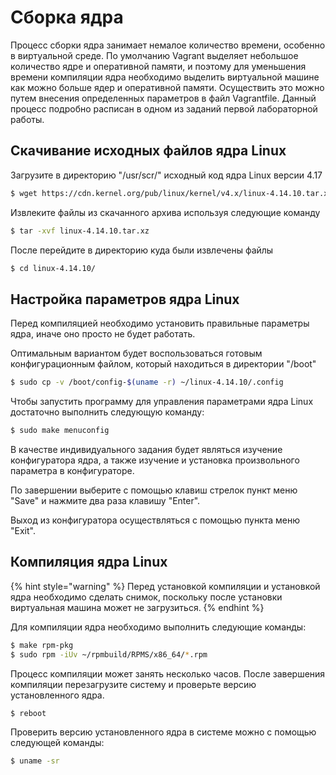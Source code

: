 # Сборка ядра

Процесс сборки ядра занимает немалое количество времени, особенно в виртуальной среде. По умолчанию Vagrant выделяет небольшое количество ядре и оперативной памяти, и поэтому для уменьшения времени компиляции ядра необходимо выделить виртуальной машине как можно больше ядер и оперативной памяти. Осуществить это можно путем внесения определенных параметров в файл Vagrantfile. Данный процесс подробно расписан в одном из заданий первой лабораторной работы.

## Скачивание исходных файлов ядра Linux

Загрузите в директорию "/usr/scr/" исходный код ядра Linux версии 4.17 

```bash
$ wget https://cdn.kernel.org/pub/linux/kernel/v4.x/linux-4.14.10.tar.xz
```

Извлеките файлы из скачанного архива используя следующие команду

```bash
$ tar -xvf linux-4.14.10.tar.xz
```

После перейдите в директорию куда были извлечены файлы

```bash
$ cd linux-4.14.10/
```

## Настройка параметров ядра Linux 

Перед компиляцией необходимо установить правильные параметры ядра, иначе оно просто не будет работать. 

Оптимальным вариантом будет воспользоваться готовым конфигурационным файлом, который находиться в директории "/boot"

```bash
$ sudo cp -v /boot/config-$(uname -r) ~/linux-4.14.10/.config
```

Чтобы запустить программу для управления параметрами ядра Linux достаточно выполнить следующую команду:

```bash
$ sudo make menuconfig
```

В качестве индивидуального задания будет являться изучение конфигуратора ядра, а также изучение и установка произвольного параметра в конфигураторе.  

По завершении выберите с помощью клавиш стрелок пункт меню "Save" и нажмите два раза клавишу "Enter". 

Выход из конфигуратора  осуществляться с помощью пункта меню "Exit".

## Компиляция ядра Linux

{% hint style="warning" %}
Перед установкой компиляции и установкой ядра необходимо сделать снимок, поскольку после установки виртуальная машина может не загрузиться.
{% endhint %}

Для компиляции ядра необходимо выполнить следующие команды:

```bash
$ make rpm-pkg
$ sudo rpm -iUv ~/rpmbuild/RPMS/x86_64/*.rpm
```

Процесс компиляции может занять несколько часов. После завершения компиляции перезагрузите систему и проверьте версию установленного ядра.

```bash
$ reboot
```

Проверить версию установленного ядра в системе можно с помощью следующей команды: 

```bash
$ uname -sr
```

